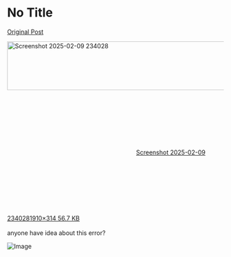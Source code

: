 # No Title

[Original Post](https://discourse.onlinedegree.iitm.ac.in/t/165959/351)

<p><div class="lightbox-wrapper"><a class="lightbox" href="https://europe1.discourse-cdn.com/flex013/uploads/iitm/original/3X/2/b/2b416c389edbb461f8f61e84d1ab68d273774860.png" data-download-href="/uploads/short-url/6aEHkbRESvgC6CYwPR5bZ8c7PlS.png?dl=1" title="Screenshot 2025-02-09 234028" rel="noopener nofollow ugc"><img src="https://europe1.discourse-cdn.com/flex013/uploads/iitm/optimized/3X/2/b/2b416c389edbb461f8f61e84d1ab68d273774860_2_690x113.png" alt="Screenshot 2025-02-09 234028" data-base62-sha1="6aEHkbRESvgC6CYwPR5bZ8c7PlS" width="690" height="113" srcset="https://europe1.discourse-cdn.com/flex013/uploads/iitm/optimized/3X/2/b/2b416c389edbb461f8f61e84d1ab68d273774860_2_690x113.png, https://europe1.discourse-cdn.com/flex013/uploads/iitm/optimized/3X/2/b/2b416c389edbb461f8f61e84d1ab68d273774860_2_1035x169.png 1.5x, https://europe1.discourse-cdn.com/flex013/uploads/iitm/optimized/3X/2/b/2b416c389edbb461f8f61e84d1ab68d273774860_2_1380x226.png 2x" data-dominant-color="323539"><div class="meta"><svg class="fa d-icon d-icon-far-image svg-icon" aria-hidden="true"><use href="#far-image"></use></svg><span class="filename">Screenshot 2025-02-09 234028</span><span class="informations">1910×314 56.7 KB</span><svg class="fa d-icon d-icon-discourse-expand svg-icon" aria-hidden="true"><use href="#discourse-expand"></use></svg></div></a></div><br>
anyone have idea about this error?</p>

![Image](https://europe1.discourse-cdn.com/flex013/uploads/iitm/optimized/3X/2/b/2b416c389edbb461f8f61e84d1ab68d273774860_2_690x113.png)
